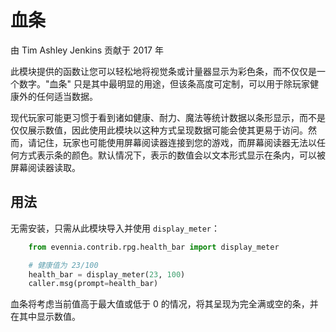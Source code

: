 # 血条

由 Tim Ashley Jenkins 贡献于 2017 年

此模块提供的函数让您可以轻松地将视觉条或计量器显示为彩色条，而不仅仅是一个数字。"血条" 只是其中最明显的用途，但该条高度可定制，可以用于除玩家健康外的任何适当数据。

现代玩家可能更习惯于看到诸如健康、耐力、魔法等统计数据以条形显示，而不是仅仅展示数值，因此使用此模块以这种方式呈现数据可能会使其更易于访问。然而，请记住，玩家也可能使用屏幕阅读器连接到您的游戏，而屏幕阅读器无法以任何方式表示条的颜色。默认情况下，表示的数值会以文本形式显示在条内，可以被屏幕阅读器读取。

## 用法

无需安装，只需从此模块导入并使用 `display_meter`：

```python
    from evennia.contrib.rpg.health_bar import display_meter

    # 健康值为 23/100
    health_bar = display_meter(23, 100)
    caller.msg(prompt=health_bar)
```

血条将考虑当前值高于最大值或低于 0 的情况，将其呈现为完全满或空的条，并在其中显示数值。
```
